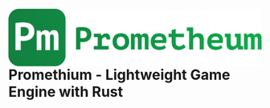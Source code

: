 <img 
    src=".github/prometheum.svg"
    alt="Prometheum Logo"
    style="height: 12vw; width: auto; float: left"
/>
# Promethium - Lightweight Game Engine with Rust

